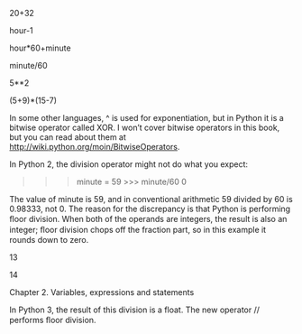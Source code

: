 20+32

hour-1

hour*60+minute

minute/60

5**2

(5+9)*(15-7)

In some other languages, ^ is used for exponentiation, but in Python it is a bitwise operator called XOR. I won’t cover bitwise operators in this book, but you can read about them at http://wiki.python.org/moin/BitwiseOperators.

In Python 2, the division operator might not do what you expect:

>>> minute = 59 >>> minute/60 0

The value of minute is 59, and in conventional arithmetic 59 divided by 60 is 0.98333, not 0. The reason for the discrepancy is that Python is performing ﬂoor division. When both of the operands are integers, the result is also an integer; ﬂoor division chops off the fraction part, so in this example it rounds down to zero.

13

14

Chapter 2. Variables, expressions and statements

In Python 3, the result of this division is a float. The new operator // performs ﬂoor division.